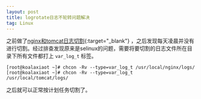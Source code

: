 ```yaml
---
layout: post
title: logrotate日志不轮转问题解决
tag: Linux
---
```


之前做了[nginx和tomcat日志切割]({{site.url}}/linux/2014/12/18/nginx-tomcat-log-rotate.html){:target="_blank"} ，之后发现每天凌晨并没有进行切割。经过排查发现原来是selinux的问题，需要将要切割的日志文件所在目录下所有文件都打上 `var_log_t` 标签。

```
[root@koalaxiaot ~]# chcon -Rv --type=var_log_t /usr/local/nginx/logs/
[root@koalaxiaot ~]# chcon -Rv --type=var_log_t /usr/local/tomcat/logs/
```

之后就可以正常按计划任务切割了。
